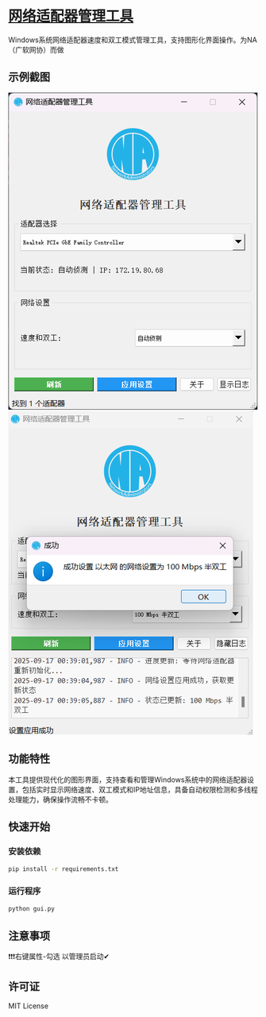 # [网络适配器管理工具](https://github.com/CurtisYan/NetAdapterTool)

Windows系统网络适配器速度和双工模式管理工具，支持图形化界面操作。为NA（广软网协）而做

## 示例截图

![示例1](img/example1.png) ![示例2](img/example2.png)

## 功能特性

本工具提供现代化的图形界面，支持查看和管理Windows系统中的网络适配器设置，包括实时显示网络速度、双工模式和IP地址信息，具备自动权限检测和多线程处理能力，确保操作流畅不卡顿。

## 快速开始

### 安装依赖
```bash
pip install -r requirements.txt
```

### 运行程序
```bash
python gui.py
```


## 注意事项

❗❗❗右键属性-勾选 以管理员启动✔


## 许可证

MIT License

